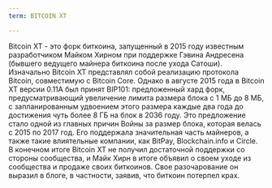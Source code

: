 ```yaml
---
term: BITCOIN XT

---
```

Bitcoin XT - это форк биткоина, запущенный в 2015 году известным разработчиком Майком Хирном при поддержке Гэвина Андресена (бывшего ведущего майнера биткоина после ухода Сатоши). Изначально Bitcoin XT представлял собой реализацию протокола Bitcoin, совместимую с Bitcoin Core. Однако в августе 2015 года в Bitcoin XT версии 0.11A был принят BIP101: предложенный хард форк, предусматривающий увеличение лимита размера блока с 1 МБ до 8 МБ, с запланированным удвоением этого размера каждые два года до достижения чуть более 8 ГБ на блок в 2036 году. Это предложение стало одной из главных причин Войны за размер блока, которая велась с 2015 по 2017 год. Его поддержала значительная часть майнеров, а также такие влиятельные компании, как BitPay, Blockchain.info и Circle. В конечном итоге Bitcoin XT не получил достаточной поддержки со стороны сообщества, и Майк Хирн в итоге объявил о своем уходе из сообщества и продаже своих биткоинов. Свое разочарование он выразил в блоге, в частности, заявив, что биткоин потерпел крах.